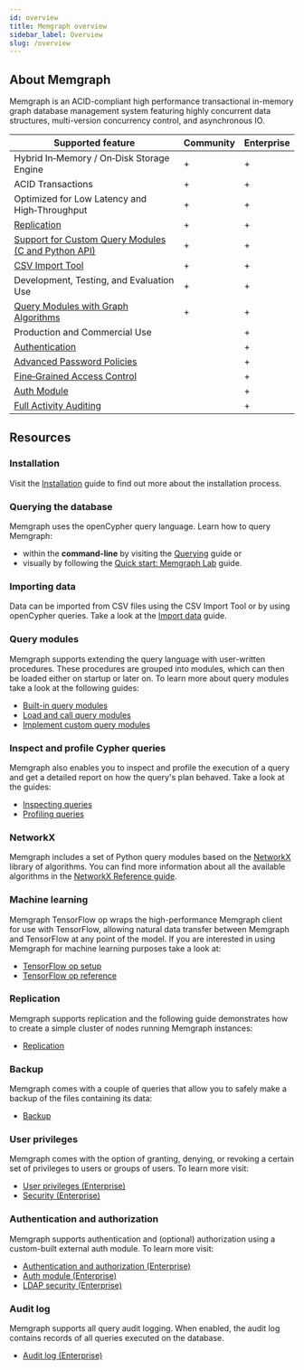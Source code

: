 ```yaml
---
id: overview
title: Memgraph overview
sidebar_label: Overview
slug: /overview
---
```


## About Memgraph

Memgraph is an ACID-compliant high performance transactional in-memory graph
database management system featuring highly concurrent data structures,
multi-version concurrency control, and asynchronous IO.

Supported feature                                                       | Community | Enterprise
------------------------------------------------------------------------|-----------|-----------
Hybrid In&#8209;Memory / On&#8209;Disk Storage Engine                   |     +     |     +
ACID Transactions                                                       |     +     |     +
Optimized for Low Latency and High&#8209;Throughput                     |     +     |     +
[Replication](#replication)                                             |     +     |     +
[Support for Custom Query Modules (C and Python API)](#query-modules)   |     +     |     +
[CSV Import Tool](#importing-data)                                      |     +     |     +
Development, Testing, and Evaluation Use                                |     +     |     +
[Query Modules with Graph Algorithms](#query-modules)                   |     +     |     +
Production and Commercial Use                                           |           |     +
[Authentication](#authentication-and-authorization)                     |           |     +
[Advanced Password Policies](#user-privileges)                          |           |     +
[Fine&#8209;Grained Access Control](#user-privileges)                   |           |     +
[Auth Module](#authentication-and-authorization)                        |           |     +
[Full Activity Auditing](#audit-log)                                    |           |     +

## Resources

### Installation

Visit the [Installation](/getting-started/installation/installation.md) guide to find out more about the installation process.

### Querying the database

Memgraph uses the openCypher query language. Learn how to query Memgraph:
* within the **command-line** by visiting the [Querying](./getting-started/querying/querying.md) guide or
* visually by following the [Quick start: Memgraph Lab](/memgraph-lab) guide.

### Importing data

Data can be imported from CSV files using the CSV Import Tool or by using openCypher queries. 
Take a look at the [Import data](./database-functionalities/import-data.md) guide.

### Query modules

Memgraph supports extending the query language with user-written procedures. These procedures are grouped into modules, which can then be loaded either on startup or later on. 
To learn more about query modules take a look at the following guides:
* [Built-in query modules](./database-functionalities/query-modules/built-in-query-modules.md)
* [Load and call query modules](./database-functionalities/query-modules/load-call-query-modules.md)
* [Implement custom query modules](./database-functionalities/query-modules/implement-query-modules.md)

### Inspect and profile Cypher queries 

Memgraph also enables you to inspect and profile the execution of a query and get a detailed report 
on how the query's plan behaved. Take a look at the guides:
* [Inspecting queries](./database-functionalities/inspecting-queries.md)
* [Profiling queries](./database-functionalities/profiling-queries.md)

### NetworkX

Memgraph includes a set of Python query modules based on the [NetworkX](https://networkx.github.io/) library of algorithms.
You can find more information about all the available algorithms in the [NetworkX Reference guide](/reference-guide/networkx/networkx.md).

### Machine learning

Memgraph TensorFlow op wraps the high-performance Memgraph client for use with TensorFlow, 
allowing natural data transfer between Memgraph and TensorFlow at any point of the model.
If you are interested in using Memgraph for machine learning purposes  take a look at:
* [TensorFlow op setup](./database-functionalities/tensorflow-setup.md) 
* [TensorFlow op reference](./reference-guide/tensorflow.md)

### Replication

Memgraph supports replication and the following guide demonstrates how to create a simple cluster of nodes running
Memgraph instances: 
* [Replication](./database-functionalities/replication.md)

### Backup

Memgraph comes with a couple of queries that allow you to safely make a backup of the files containing its data:
* [Backup](./reference-guide/backup.md)

### User privileges

Memgraph comes with the option of granting, denying, or revoking a certain set of privileges to users or groups of users.
To learn more visit:
* [User privileges (Enterprise)](./database-functionalities/manage-user-privileges.md)
* [Security (Enterprise)](./reference-guide/security.md)

### Authentication and authorization

Memgraph supports authentication and (optional) authorization using a custom-built external auth module.
To learn more visit:
* [Authentication and authorization (Enterprise)](./database-functionalities/manage-users-using-ldap.md)
* [Auth module (Enterprise)](./reference-guide/auth-module.md)
* [LDAP security (Enterprise)](./reference-guide/ldap-security.md)

### Audit log

Memgraph supports all query audit logging. When enabled, the audit log contains records of all queries executed on the database.
* [Audit log (Enterprise)](./reference-guide/audit-log.md)
